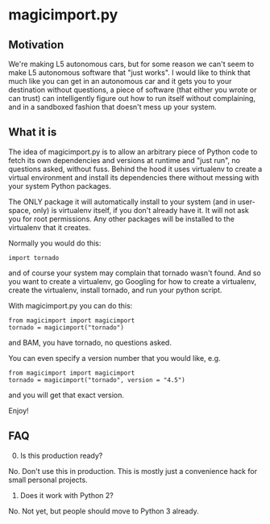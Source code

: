 # magicimport.py

## Motivation

We're making L5 autonomous cars, but for some reason we can't seem to make L5 autonomous software that "just works". I would like to think that much like you can get in an autonomous car and it gets you to your destination without questions, a piece of software (that either you wrote or can trust) can intelligently figure out how to run itself without complaining, and in a sandboxed fashion that doesn't mess up your system.

## What it is

The idea of magicimport.py is to allow an arbitrary piece of Python code to fetch its own dependencies and versions at runtime and "just run", no questions asked, without fuss.
Behind the hood it uses virtualenv to create a virtual environment and install its dependencies there without messing with your system Python packages.

The ONLY package it will automatically install to your system (and in user-space, only) is virtualenv itself, if you don't already have it. It will not ask you for root permissions. Any other packages will be installed to the virtualenv that it creates.

Normally you would do this:
```
import tornado
```
and of course your system may complain that tornado wasn't found. And so you want to create a virtualenv, go Googling for how to create a virtualenv, create the virtualenv, install tornado, and run your python script.

With magicimport.py you can do this:
```
from magicimport import magicimport
tornado = magicimport("tornado")
```
and BAM, you have tornado, no questions asked.

You can even specify a version number that you would like, e.g.
```
from magicimport import magicimport
tornado = magicimport("tornado", version = "4.5")
```

and you will get that exact version.

Enjoy!

## FAQ

0. Is this production ready?

No. Don't use this in production. This is mostly just a convenience hack for small personal projects.

1. Does it work with Python 2?

No. Not yet, but people should move to Python 3 already.
